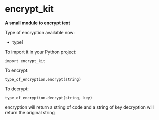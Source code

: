# encrypt_kit
**A small module to encrypt text**

Type of encryption available now:
  - type1

To import it in your Python project:

`import encrypt_kit`

To encrypt:
  
`type_of_encryption.encrypt(string)`

To decrypt:
  
  `type_of_encryption.decrypt(string, key)`

encryption will return a string of code and a string of key
decryption will return the original string
